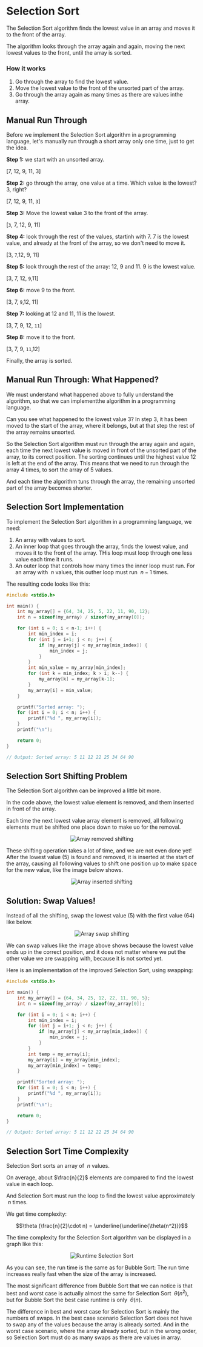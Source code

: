 # Selection Sort

The Selection Sort algorithm finds the lowest value in an array and moves it to the front of the array.

The algorithm looks through the array again and again, moving the next lowest values to the front, until the array is sorted.

### How it works

1. Go through the array to find the lowest value.
2. Move the lowest value to the front of the unsorted part of the array.
3. Go through the array again as many times as there are values inthe array.

## Manual Run Through

Before we implement the Selection Sort algorithm in a programming language, let's manually run through a short array only one time, just to get the idea.

**Step 1:** we start with an unsorted array.

[7, 12, 9, 11, 3]

**Step 2:** go through the array, one value at a time. Which value is the lowest? 3, right?

[7, 12, 9, 11, `3`]

**Step 3:** Move the lowest value 3 to the front of the array.

[`3`, 7, 12, 9, 11]

**Step 4:** look through the rest of the values, startinh with 7. 7 is the lowest value, and already at the front of the array, so we don't need to move it.

[3, `7`,12, 9, 11]

**Step 5:** look through the rest of the array: 12, 9 and 11. 9 is the lowest value.

[3, 7, 12, `9`,11]

**Step 6:** move 9 to the front.

[3, 7, `9`,12, 11]

**Step 7:** looking at 12 and 11, 11 is the lowest.

[3, 7, 9, 12, `11`]

**Step 8:** move it to the front.

[3, 7, 9, `11`,12]

Finally, the array is sorted.

## Manual Run Through: What Happened?

We must understand what happened above to fully understand the algorithm, so that we can implementthe algorithm in a programming language.

Can you see what happened to the lowest value 3? In step 3, it has been moved to the start of the array, where it belongs, but at that step the rest of the array remains unsorted.

So the Selection Sort algorithm must run through the array again and again, each time the next lowest value is moved in front of the unsorted part of the array, to its correct position. The sorting continues until the highest value 12 is left at the end of the array. This means that we need to run through the array 4 times, to sort the array of 5 values.

And each time the algorithm tuns through the array, the remaining unsorted part of the array becomes shorter.

## Selection Sort Implementation

To implement the Selection Sort algorithm in a programming language, we need:

1. An array with values to sort.
2. An inner loop that goes through the array, finds the lowest value, and moves it to the front of the array. THis loop must loop through one less value each time it runs.
3. An outer loop that controls how many times the inner loop must run. For an array with $\ n$ values, this outher loop must run $\ n - 1$ times.

The resulting code looks like this:

```c
#include <stdio.h>

int main() {
    int my_array[] = {64, 34, 25, 5, 22, 11, 90, 12};
    int n = sizeof(my_array) / sizeof(my_array[0]);

    for (int i = 0; i < n-1; i++) {
        int min_index = i;
        for (int j = i+1; j < n; j++) {
            if (my_array[j] < my_array[min_index]) {
                min_index = j;
            }
        }
        int min_value = my_array[min_index];
        for (int k = min_index; k > i; k--) {
            my_array[k] = my_array[k-1];
        }
        my_array[i] = min_value;
    }

    printf("Sorted array: ");
    for (int i = 0; i < n; i++) {
        printf("%d ", my_array[i]);
    }
    printf("\n");

    return 0;
}

// Output: Sorted array: 5 11 12 22 25 34 64 90
```

## Selection Sort Shifting Problem

The Selection Sort algorithm can be improved a little bit more.

In the code above, the lowest value element is removed, and them inserted in front of the array.

Each time the next lowest value array element is removed, all following elements must be shifted one place down to make uo for the removal.

<center>
    <img src="../images/img_array_removed_shifting_2.png" alt="Array removed shifting">
</center>

These shifting operation takes a lot of time, and we are not even done yet! After the lowest value (5) is found and removed, it is inserted at the start of the array, causing all following values to shift one position up to make space for the new value, like the image below shows.

<center>
    <img src="../images/img_array_inserted_shifting_2.png" alt="Array inserted shifting">
</center>

## Solution: Swap Values!

Instead of all the shifting, swap the lowest value (5) with the first value (64) like below.

<center>
    <img src="../images/img_array_swap_noshifting_2.png" alt="Array swap shifting">
</center>

We can swap values like the image above shows because the lowest value ends up in the correct position, and it does not matter where we put the other value we are swapping with, because it is not sorted yet.

Here is an implementation of the improved Selection Sort, using swapping:

```c
#include <stdio.h>

int main() {
    int my_array[] = {64, 34, 25, 12, 22, 11, 90, 5};
    int n = sizeof(my_array) / sizeof(my_array[0]);

    for (int i = 0; i < n; i++) {
        int min_index = i;
        for (int j = i+1; j < n; j++) {
            if (my_array[j] < my_array[min_index]) {
                min_index = j;
            }
        }
        int temp = my_array[i];
        my_array[i] = my_array[min_index];
        my_array[min_index] = temp;
    }

    printf("Sorted array: ");
    for (int i = 0; i < n; i++) {
        printf("%d ", my_array[i]);
    }
    printf("\n");

    return 0;
}

// Output: Sorted array: 5 11 12 22 25 34 64 90
```

## Selection Sort Time Complexity

Selection Sort sorts an array of $\ n$ values.

On average, about $\frac{n}{2}$ elements are compared to find the lowest value in each loop.

And Selection Sort must run the loop to find the lowest value approximately $\ n$ times.

We get time complexity:

$$\theta (\frac{n}{2}\cdot n) = \underline{\underline{\theta(n^2)}}$$

The time complexity for the Selection Sort algorithm van be displayed in a graph like this:

<center>
    <img src="../images/img_runtime_n^2.png" alt="Runtime Selection Sort">
</center>

As you can see, the run time is the same as for Bubble Sort: The run time increases really fast when the size of the array is increased.

The most significant difference from Bubble Sort that we can notice is that best and worst case is actually almost the same for Selection Sort $\ \theta(n^2)$, but for Bubble Sort the best case runtime is only $\ \theta(n)$.

The difference in best and worst case for Selection Sort is mainly the numbers of swaps. In the best case scenario Selection Sort does not have to swap any of the values because the array is already sorted. And in the worst case scenario, where the array already sorted, but in the wrong order, so Selection Sort must do as many swaps as there are values in array.

